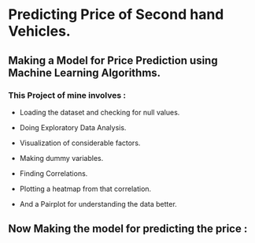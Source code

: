 # Predicting Price of Second hand Vehicles.
## Making a Model for Price Prediction using Machine Learning Algorithms.

### This Project of mine involves :

- Loading the dataset and checking for null values.
- Doing Exploratory Data Analysis.
- Visualization of considerable factors.

- Making dummy variables.
- Finding Correlations.
- Plotting a heatmap from that correlation.
- And a Pairplot for understanding the data better.

## Now Making the model for predicting the price :
